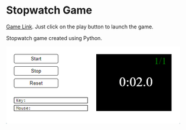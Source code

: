 Stopwatch Game
==============  

[Game Link](https://py2.codeskulptor.org/#user39_6eqA379GiyDUay8_0.py). Just click on the play button to launch the game.  

Stopwatch game created using Python.  

![Main Page](./assets/main_page.png)